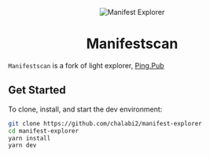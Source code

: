<div align="center">

![Manifest Explorer](./public/logo.svg)

<h1>Manifestscan</h1>

</div>

`Manifestscan` is a fork of light explorer, [Ping.Pub]()

## Get Started

To clone, install, and start the dev environment:

```bash
git clone https://github.com/chalabi2/manifest-explorer
cd manifest-explorer
yarn install
yarn dev
```
